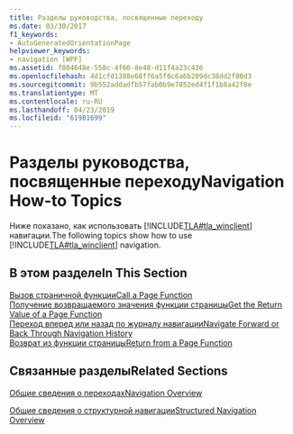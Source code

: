 ```yaml
---
title: Разделы руководства, посвященные переходу
ms.date: 03/30/2017
f1_keywords:
- AutoGeneratedOrientationPage
helpviewer_keywords:
- navigation [WPF]
ms.assetid: f804648e-558c-4f60-8e48-d11f4a23c436
ms.openlocfilehash: 4d1cfd1388e68ff6a5f8c6a6b209dc38dd2f80d3
ms.sourcegitcommit: 9b552addadfb57fab0b9e7852ed4f1f1b8a42f8e
ms.translationtype: MT
ms.contentlocale: ru-RU
ms.lasthandoff: 04/23/2019
ms.locfileid: "61981699"
---
```

# <a name="navigation-how-to-topics"></a><span data-ttu-id="e5b32-102">Разделы руководства, посвященные переходу</span><span class="sxs-lookup"><span data-stu-id="e5b32-102">Navigation How-to Topics</span></span>
<span data-ttu-id="e5b32-103">Ниже показано, как использовать [!INCLUDE[TLA#tla_winclient](../../../../includes/tlasharptla-winclient-md.md)] навигации.</span><span class="sxs-lookup"><span data-stu-id="e5b32-103">The following topics show how to use [!INCLUDE[TLA#tla_winclient](../../../../includes/tlasharptla-winclient-md.md)] navigation.</span></span>  
  
## <a name="in-this-section"></a><span data-ttu-id="e5b32-104">В этом разделе</span><span class="sxs-lookup"><span data-stu-id="e5b32-104">In This Section</span></span>  
 [<span data-ttu-id="e5b32-105">Вызов страничной функции</span><span class="sxs-lookup"><span data-stu-id="e5b32-105">Call a Page Function</span></span>](how-to-call-a-page-function.md)  
  [<span data-ttu-id="e5b32-106">Получение возвращаемого значения функции страницы</span><span class="sxs-lookup"><span data-stu-id="e5b32-106">Get the Return Value of a Page Function</span></span>](how-to-get-the-return-value-of-a-page-function.md)  
  [<span data-ttu-id="e5b32-107">Переход вперед или назад по журналу навигации</span><span class="sxs-lookup"><span data-stu-id="e5b32-107">Navigate Forward or Back Through Navigation History</span></span>](how-to-navigate-forward-or-back-through-navigation-history.md)  
  [<span data-ttu-id="e5b32-108">Возврат из функции страницы</span><span class="sxs-lookup"><span data-stu-id="e5b32-108">Return from a Page Function</span></span>](how-to-return-from-a-page-function.md)  
  
## <a name="related-sections"></a><span data-ttu-id="e5b32-109">Связанные разделы</span><span class="sxs-lookup"><span data-stu-id="e5b32-109">Related Sections</span></span>  
 [<span data-ttu-id="e5b32-110">Общие сведения о переходах</span><span class="sxs-lookup"><span data-stu-id="e5b32-110">Navigation Overview</span></span>](navigation-overview.md)  
  
 [<span data-ttu-id="e5b32-111">Общие сведения о структурной навигации</span><span class="sxs-lookup"><span data-stu-id="e5b32-111">Structured Navigation Overview</span></span>](structured-navigation-overview.md)
